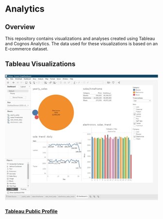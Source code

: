 # Analytics
## Overview
This repository contains visualizations and analyses created using Tableau and Cognos Analytics. The data used for these visualizations is based on an E-commerce dataset.
## Tableau Visualizations
### ![alt text](Tableau-Dashboard.jpg)
### [Tableau Public Profile]([https://public.tableau.com/app/profile/hassan.mehmood10/vizzes])
